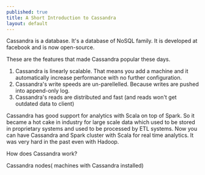 ```yaml
---
published: true
title: A Short Introduction to Cassandra
layout: default
---
```


Cassandra is a database. It's a database of NoSQL family. It is developed at facebook and is now open-source.

These are the features that made Cassandra popular these days.

1. Cassandra is linearly scalable. That means you add a machine and it automatically increase performance with no further configuration.
2. Cassandra's write speeds are un-parellelled. Because writes are pushed into append-only log.
3. Cassandra's reads are distributed and fast (and reads won't get outdated data to client)

Cassandra has good support for analytics with Scala on top of Spark. So it became a hot cake in industry for large scale data which used to be stored in proprietary systems and used to be processed by ETL systems. Now you can have Cassandra and Spark cluster with Scala for real time analytics. It was very hard in the past even with Hadoop.

How does Cassandra work?

Cassandra nodes( machines with Cassandra installed)
